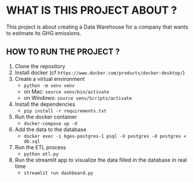 # WHAT IS THIS PROJECT ABOUT ?

This project is about creating a Data Warehouse for a company that wants to estimate its GHG emissions.

## HOW TO RUN THE PROJECT ?

1. Clone the repository
2. Install docker (cf `https://www.docker.com/products/docker-desktop/`)
3. Create a virtual environment
   - `python -m venv venv`
   - on Mac: `source venv/bin/activate`
   - on Windows: `source venv/Scripts/activate`
4. Install the dependencies
   - `pip install -r requirements.txt`
5. Run the docker container
   - `docker-compose up -d`
6. Add the data to the database
   - `docker exec -i bges-postgres-1 psql -U postgres -d postgres < db.sql`
7. Run the ETL process
   - `python etl.py`
8. Run the streamlit app to visualize the data filled in the database in real time
   - `streamlit run dashboard.py`
